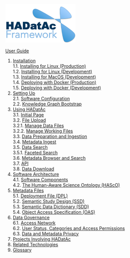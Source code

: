 <img src="https://raw.githubusercontent.com/paulopinheiro1234/hadatac-screenshots/master/hadatac-logo.png" width="220">

[User Guide](https://github.com/paulopinheiro1234/hadatac/wiki/HADatAc-User-Guide)

1. [Installation](https://github.com/paulopinheiro1234/hadatac/wiki/HADatAc-User-Guide#1-installing-hadatac)  
   1.1. [Installing for Linux (Production)](https://github.com/paulopinheiro1234/hadatac/wiki/1.1.-Installing-for-Linux-(Production))  
   1.2. [Installing for Linux (Development)](https://github.com/paulopinheiro1234/hadatac/wiki/1.2.-Installing-for-Linux-(Developer))  
   1.3. [Installing for MacOS (Development)](https://github.com/paulopinheiro1234/hadatac/wiki/1.3.-Installing-for-MacOS-(OSX))  
   1.4. [Deploying with Docker (Production)](https://github.com/paulopinheiro1234/hadatac/wiki/1.4.-Deploying-with-Docker-(Production))  
   1.5. [Deploying with Docker (Development)](https://github.com/paulopinheiro1234/hadatac/wiki/1.5.-Deploying-with-Docker-(Development))  
2. [Setting Up](https://github.com/paulopinheiro1234/hadatac/wiki/HADatAc-User-Guide#2-setting-up-hadatac)  
   2.1. [Software Configuration](https://github.com/paulopinheiro1234/hadatac/wiki/2.1.-Software-Configuration)  
   2.2. [Knowledge Graph Bootstrap](https://github.com/paulopinheiro1234/hadatac/wiki/2.2.-Knowledge-Graph-Bootstrap)  
3. [Using HADatAc](https://github.com/paulopinheiro1234/hadatac/wiki/HADatAc-User-Guide#3-using-hadatac)  
   3.1. [Initial Page](https://github.com/paulopinheiro1234/hadatac/wiki/3.1.-Initial-Page)  
   3.2. [File Upload](https://github.com/paulopinheiro1234/hadatac/wiki/3.2.-File-Upload)  
        3.2.1. [Manage Data Files](https://github.com/paulopinheiro1234/hadatac/wiki/3.2.1.-Manage-Data-File)  
        3.2.2. [Manage Working Files](https://github.com/paulopinheiro1234/hadatac/wiki/3.2.2.-Manage-Working-Files)  
   3.3. [Data Preparation and Ingestion](https://github.com/paulopinheiro1234/hadatac/wiki/3.3.-Data-Preparation-and-Ingestion)  
   3.4. [Metadata Ingest](https://github.com/paulopinheiro1234/hadatac/wiki/3.4.-Metadata-Ingest)  
   3.5. [Data Search](https://github.com/paulopinheiro1234/hadatac/wiki/3.5.-Data-Search)  
      3.5.1. [Faceted Search](https://github.com/paulopinheiro1234/hadatac/wiki/3.5.1-Implementation-of-Faceted-Search)  
   3.6. [Metadata Browser and Search](https://github.com/paulopinheiro1234/hadatac/wiki/3.6.-Metadata-Browser-and-Search)  
   3.7. [API](https://github.com/paulopinheiro1234/hadatac/wiki/3.7.-API)  
   3.8. [Data Download](https://github.com/paulopinheiro1234/hadatac/wiki/3.8.-Data-Download)  
4. [Software Architecture](https://github.com/paulopinheiro1234/hadatac/wiki/HADatAc-User-Guide#4-software-architecture-and-knowledge-specification)  
   4.1. [Software Components](https://github.com/paulopinheiro1234/hadatac/wiki/4.1.-Software-Components)   
   4.2. [The Human-Aware Science Ontology (HAScO)](https://github.com/paulopinheiro1234/hadatac/wiki/4.2.-The-Human-Aware-Science-Ontology-(HAScO))   
5. [Metadata Files](https://github.com/paulopinheiro1234/hadatac/wiki/5.-Metadata-Files)  
   5.1. [Deployment File (DPL)](https://github.com/paulopinheiro1234/hadatac/wiki/5.1.-Deployment-File-(DPL))       
   5.2. [Semantic Study Design (SSD)](https://github.com/paulopinheiro1234/hadatac/wiki/5.2.-Semantic-Study-Design-(SSD))   
   5.3. [Semantic Data Dictionary (SDD)](https://github.com/paulopinheiro1234/hadatac/wiki/5.3.-Semantic-Data-Dictionary-(SDD))   
   5.4. [Object Access Specification (OAS)](https://github.com/paulopinheiro1234/hadatac/wiki/5.4.-Object-Access-Specification-(OAS))       
6. [Data Governance](https://github.com/paulopinheiro1234/hadatac/wiki/HADatAc-User-Guide#5-data-governance)  
   6.1. [Access Network](https://github.com/paulopinheiro1234/hadatac/wiki/6.1.-Access-Network)  
   6.2. [User Status, Categories and Access Permissions](https://github.com/paulopinheiro1234/hadatac/wiki/6.2.-User-Status,-Categories-and-Access-Permissions)  
   6.3. [Data and Metadata Privacy](https://github.com/paulopinheiro1234/hadatac/wiki/6.3.-Data-and-Metadata-Privacy)  
7. [Projects Involving HADatAc](https://github.com/paulopinheiro1234/hadatac/wiki/HADatAc-User-Guide#7-projects-involved-with-hadatac)  
8. [Related Technologies](https://github.com/paulopinheiro1234/hadatac/wiki/HADatAc-User-Guide#8-other-products-and-technologies-related-to-hadatac) 
10. [Glossary](https://github.com/paulopinheiro1234/hadatac/wiki/10.-Glossary)